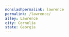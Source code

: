 ```yaml
---
﻿nonslashpermalink: lawrence
permalink: /lawrence/
alley: Lawrence
city: Cornelia
state: Georgia
---
```

